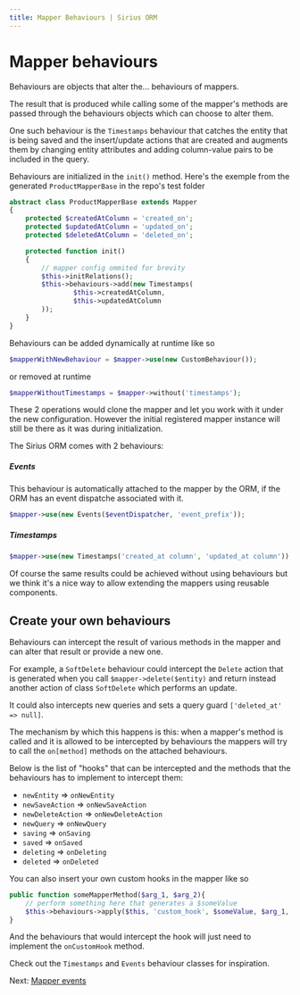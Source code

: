 ```yaml
---
title: Mapper Behaviours | Sirius ORM
---
```


# Mapper behaviours

Behaviours are objects that alter the... behaviours of mappers.

The result that is produced while calling some of the mapper's methods are passed through the behaviours objects which can choose to alter them.

One such behaviour is the `Timestamps` behaviour that catches the entity that is being saved and the insert/update actions that are created and augments them by changing entity attributes and adding column-value pairs to be included in the query. 

Behaviours are initialized in the `init()` method. Here's the exemple from the generated `ProductMapperBase` in the repo's test folder

```php
abstract class ProductMapperBase extends Mapper
{
    protected $createdAtColumn = 'created_on';
    protected $updatedAtColumn = 'updated_on';
    protected $deletedAtColumn = 'deleted_on';

    protected function init()
    {
        // mapper config ommited for brevity
        $this->initRelations();
        $this->behaviours->add(new Timestamps(
                $this->createdAtColumn, 
                $this->updatedAtColumn
        ));
    }
}
```

Behaviours can be added dynamically at runtime like so

```php
$mapperWithNewBehaviour = $mapper->use(new CustomBehaviour());
```

or removed at runtime

```php
$mapperWithoutTimestamps = $mapper->without('timestamps');
```

These 2 operations would clone the mapper and let you work with it under the new configuration. However the initial registered mapper instance will still be there as it was during initialization.

The Sirius ORM comes with 2 behaviours:

##### Events

This behaviour is automatically attached to the mapper by the ORM, if the ORM has an event dispatche associated with it. 
```php
$mapper->use(new Events($eventDispatcher, 'event_prefix'));
```
 

##### Timestamps

```php
$mapper->use(new Timestamps('created_at column', 'updated_at column'));
```
 
Of course the same results could be achieved without using behaviours but we think it's a nice way to allow extending the mappers using reusable components.

## Create your own behaviours

Behaviours can intercept the result of various methods in the mapper and can alter that result or provide a new one.

For example, a `SoftDelete` behaviour could intercept the `Delete` action that is generated when you call `$mapper->delete($entity)` and return instead another action of class `SoftDelete` which performs an update. 

It could also intercepts new queries and sets a query guard `['deleted_at' => null]`.
 
 The mechanism by which this happens is this: when a mapper's method is called and it is allowed to be intercepted by behaviours the mappers will try to call the `on[method]` methods on the attached behaviours. 
 
Below is the list of "hooks" that can be intercepted and the methods that the behaviours has to implement to intercept them:
 
 - `newEntity` => `onNewEntity`
 - `newSaveAction` => `onNewSaveAction`
 - `newDeleteAction` => `onNewDeleteAction`
 - `newQuery` => `onNewQuery`
 - `saving` => `onSaving`
 - `saved` => `onSaved`
 - `deleting` => `onDeleting`
 - `deleted` => `onDeleted`

You can also insert your own custom hooks in the mapper like so
```php
public function someMapperMethod($arg_1, $arg_2){
    // perform something here that generates a $someValue
    $this->behaviours->apply($this, 'custom_hook', $someValue, $arg_1, $arg_2);
}
```
And the behaviours that would intercept the hook will just need to implement the `onCustomHook` method.

Check out the `Timestamps` and `Events` behaviour classes for inspiration.

Next: [Mapper events](mapper_events.md) 
